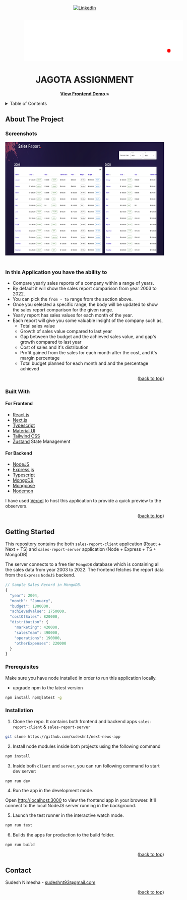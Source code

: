 <div id="top"></div>
<div align="center">

[![LinkedIn][linkedin-shield]][linkedin-url]

</div>

<!-- PROJECT LOGO -->
<br />
<div align="center">
  <a href="">
    <img src="sales-report-client/public/images/logo.png" alt="Logo" height="130" style="margin-left: 60px;" >
  </a>
  <h1 align="center">JAGOTA ASSIGNMENT</h1>
  <p align="center">
    <a href="https://jagota-sales-report.vercel.app/" target=”_blank”><strong>View Frontend Demo »</strong></a>
    <br />
  </p>
</div>
<!-- TABLE OF CONTENTS -->
<details>
  <summary>Table of Contents</summary>
  <br />
  <ol>
    <li>
      <a href="#about-the-project">About The Project</a>
      <ul>
        <li><a href="#in-this-application-you-have-the-ability-to">Features</a></li>
        <li><a href="#built-with">Built With</a></li>
      </ul>
    </li>
    <li>
      <a href="#getting-started">Getting Started</a>
      <ul>
        <li><a href="#prerequisites">Prerequisites</a></li>
        <li><a href="#installation">Installation</a></li>
      </ul>
    </li>
    <li><a href="#contact">Contact</a></li>
  </ol>
</details>

<!-- ABOUT THE PROJECT -->

## About The Project

### Screenshots

<div align="center">
  <img src="sales-report-client/public/screenshots/1.png" alt="Logo" height="360">
</div>
<br />

### In this Application you have the ability to

- Compare yearly sales reports of a company within a range of years.
- By default it will show the sales report comparison from year 2003 to 2022.
- You can pick the `from - to` range from the section above.
- Once you selected a specific range, the body will be updated to show the sales report comparison for the given range.
- Yearly report has sales values for each month of the year.
- Each report will give you some valuable insight of the company such as,
  - Total sales value
  - Growth of sales value compared to last year
  - Gap between the budget and the achieved sales value, and gap's growth compared to last year
  - Cost of sales and it's distribution
  - Profit gained from the sales for each month after the cost, and it's margin percentage
  - Total budget planned for each month and and the percentage achieved

<p align="right">(<a href="#top">back to top</a>)</p>

### Built With

#### For Frontend

- [React.js](https://reactjs.org)
- [Next.js](https://nextjs.org/docs)
- [Typescript](https://www.typescriptlang.org)
- [Material UI](https://mui.com/material-ui)
- [Tailwind CSS](https://tailwindcss.com)
- [Zustand](https://www.mongodb.com) State Management

#### For Backend

- [NodeJS](https://nodejs.org/en)
- [Express.js](https://expressjs.com)
- [Typescript](https://www.typescriptlang.org)
- [MongoDB](https://www.mongodb.com)
- [Mongoose](https://mongoosejs.com)
- [Nodemon](https://www.npmjs.com/package/nodemon)

I have used [Vercel](https://vercel.com/) to host this application to provide a quick preview to the observers.

<p align="right">(<a href="#top">back to top</a>)</p>

<!-- GETTING STARTED -->

## Getting Started

This repository contains the both `sales-report-client` application (React + Next + TS) and `sales-report-server` application (Node + Express + TS + MongoDB)

The server connects to a free tier `MongoDB` database which is containing all the sales data from year 2003 to 2022. The frontend fetches the report data from the `Express` `NodeJS` backend.

```javascript
// Sample Sales Record in MongoDB.
{
  "year": 2004,
  "month": "January",
  "budget": 1800000,
  "achievedValue": 1750000,
  "costOfSales": 820000,
  "distribution": {
    "marketing": 420000,
    "salesTeam": 490000,
    "operations": 190000,
    "otherExpenses": 220000
  }
}
```

### Prerequisites

Make sure you have node installed in order to run this application locally.

- upgrade npm to the latest version

```sh
npm install npm@latest -g
```

### Installation

1. Clone the repo. It contains both frontend and backend apps `sales-report-client` & `sales-report-server`

```sh
git clone https://github.com/sudeshnt/next-news-app
```

2. Install node modules inside both projects using the following command

```sh
npm install
```

3. Inside both `client` and `server`, you can run following command to start dev server:

```js
npm run dev
```

4. Run the app in the development mode.

Open [http://localhost:3000](http://localhost:3000) to view the frontend app in your browser.
It'll connect to the local NodeJS server running in the background.

5. Launch the test runner in the interactive watch mode.

```js
npm run test
```

6. Builds the apps for production to the build folder.

```js
npm run build
```

<p align="right">(<a href="#top">back to top</a>)</p>

<!-- CONTACT -->

## Contact

Sudesh Nimesha - sudeshnt93@gmail.com

<p align="right">(<a href="#top">back to top</a>)</p>

<!-- MARKDOWN LINKS & IMAGES -->
<!-- https://www.markdownguide.org/basic-syntax/#reference-style-links -->

[linkedin-shield]: https://img.shields.io/badge/-LinkedIn-black.svg?style=for-the-badge&logo=linkedin&colorB=555
[linkedin-url]: https://www.linkedin.com/in/sudeshnt
